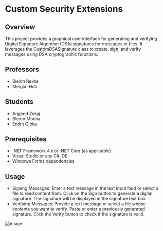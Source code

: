 # Custom Security Extensions
## Overview
This project provides a graphical user interface for generating and verifying Digital Signature Algorithm (DSA) signatures for messages or files. It leverages the CustomDSASignature class to create, sign, and verify messages using DSA cryptographic functions.

## Professors
- Blerim Rexha
- Mergim Hoti

## Students
- Argjend Zekaj
- Bleron Morina
- Endrit Gjoka

## Prerequisites
- .NET Framework 4.x or .NET Core (as applicable)
- Visual Studio or any C# IDE
- Windows Forms dependencies

## Usage
- Signing Messages: Enter a text message in the text input field or select a file to read content from. Click on the Sign button to generate a digital signature. The signature will be displayed in the signature text box.
- Verifying Messages: Provide a text message or select a file whose contents you want to verify. Paste or enter a previously generated signature. Click the Verify button to check if the signature is valid.


![image](https://github.com/user-attachments/assets/a70b5e4c-0200-4a77-8ee8-aafc30793cfc)
